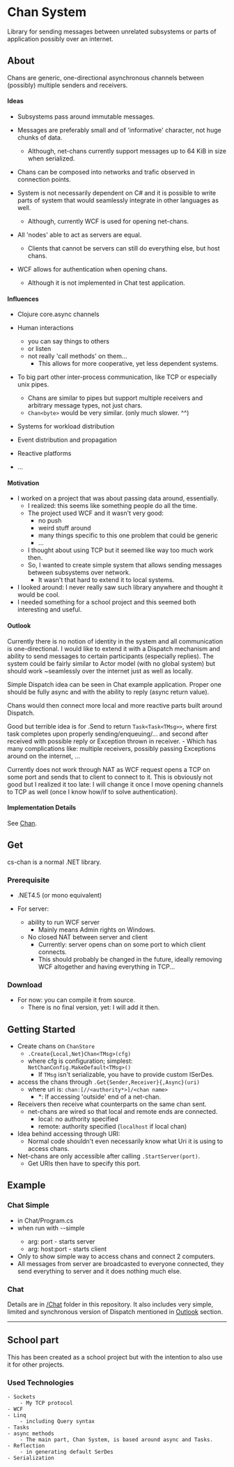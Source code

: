 Chan System
===========

Library for sending messages between unrelated subsystems or parts of application possibly over an internet.

## About

Chans are generic, one-directional asynchronous channels between (possibly) multiple senders and receivers.

#### Ideas

- Subsystems pass around immutable messages.
- Messages are preferably small and of 'informative' character, not huge chunks of data.
    - Although, net-chans currently support messages up to 64 KiB in size when serialized.
- Chans can be composed into networks and trafic observed in connection points.

- System is not necessarily dependent on C# and it is possible to write parts of system that would seamlessly integrate in other languages as well.
    - Although, currently WCF is used for opening net-chans.
- All 'nodes' able to act as servers are equal.
    - Clients that cannot be servers can still do everything else, but host chans.
    
- WCF allows for authentication when opening chans.
    - Although it is not implemented in Chat test application.

#### Influences

- Clojure core.async channels
- Human interactions
    - you can say things to others
    - or listen
    - not really 'call methods' on them...
        - This allows for more cooperative, yet less dependent systems.
- To big part other inter-process communication, like TCP or especially unix pipes.
    - Chans are similar to pipes but support multiple receivers and arbitrary message types, not just chars.
    - `Chan<byte>` would be very similar. (only much slower. ^^)

- Systems for workload distribution
- Event distribution and propagation
- Reactive platforms
- ...

#### Motivation

- I worked on a project that was about passing data around, essentially.
    - I realized: this seems like something people do all the time.
    - The project used WCF and it wasn't very good: 
        - no push
        - weird stuff around
        - many things specific to this one problem that could be generic
        - ...
    - I thought about using TCP but it seemed like way too much work then.
    - So, I wanted to create simple system that allows sending messages between subsystems over network.
        - It wasn't that hard to extend it to local systems.
- I looked around: I never really saw such library anywhere and thought it would be cool.
- I needed something for a school project and this seemed both interesting and useful.

#### Outlook

Currently there is no notion of identity in the system and all communication is one-directional.
I would like to extend it with a Dispatch mechanism and ability to send messages to certain participants (especially replies).
The system could be fairly similar to Actor model (with no global system) but should work ~seamlessly over the internet just as well as locally.

Simple Dispatch idea can be seen in Chat example application. Proper one should be fully async and with the ability to reply (async return value).

Chans would then connect more local and more reactive parts built around Dispatch.

Good but terrible idea is for .Send to return `Task<Task<TMsg>>`, where first task completes upon properly sending/enqueuing/... and second after received with possible reply or Exception thrown in receiver. - Which has many complications like: multiple receivers, possibly passing Exceptions around on the internet, ...

Currently does not work through NAT as WCF request opens a TCP on some port and sends that to client to connect to it. This is obviously not good but I realized it too late: I will change it once I move opening channels to TCP as well (once I know how/if to solve authentication).

#### Implementation Details
See [Chan](Chan).

## Get

cs-chan is a normal .NET library.

### Prerequisite

- .NET4.5 (or mono equivalent)

- For server:
    - ability to run WCF server
        - Mainly means Admin rights on Windows.
    - No closed NAT between server and client
        - Currently: server opens chan on some port to which client connects.
        - This should probably be changed in the future, ideally removing WCF altogether and having everything in TCP...

### Download
- For now: you can compile it from source. 
    - There is no final version, yet: I will add it then.



## Getting Started

- Create chans on `ChanStore`
    - `.Create{Local,Net}Chan<TMsg>(cfg)`
    - where cfg is configuration; simplest: `NetChanConfig.MakeDefault<TMsg>()`
        - If `TMsg` isn't serializable, you have to provide custom ISerDes.
- access the chans through `.Get{Sender,Receiver}{,Async}(uri)`
    - where uri is: `chan:[//<authority*>]/<chan name>`
        - *: If accessing 'outside' end of a net-chan.
- Receivers then receive what counterparts on the same chan sent.
    - net-chans are wired so that local and remote ends are connected.
        - local: no authority specified
        - remote: authority specified (`localhost` if local chan)
- Idea behind accessing through URI:
    - Normal code shouldn't even necessarily know what Uri it is using to access chans.
- Net-chans are only accessible after calling `.StartServer(port)`.
    - Get URIs then have to specify this port.

## Example

### Chat Simple
- in Chat/Program.cs
- when run with --simple <arg>
    - arg: port - starts server
    - arg: host:port - starts client
- Only to show simple way to access chans and connect 2 computers.
- All messages from server are broadcasted to everyone connected, they send everything to server and it does nothing much else.

### Chat
Details are in [/Chat](Chat) folder in this repository. It also includes very simple, limited and synchronous version of Dispatch mentioned in [Outlook](#outlook) section.



------------------------------
## School part
This has been created as a school project but with the intention to also use it for other projects.

### Used Technologies
    - Sockets
        - My TCP protocol
    - WCF
    - Linq
        - including Query syntax
    - Tasks
    - async methods
        - The main part, Chan System, is based around async and Tasks.
    - Reflection
        - in generating default SerDes
    - Serialization
    
    
    
    
    